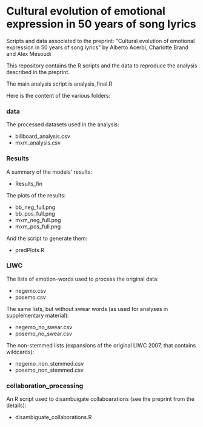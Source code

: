 # Cultural evolution of emotional expression in 50 years of song lyrics

Scripts and data associated to the preprint: "Cultural evolution of emotional expression in 50 years of song lyrics" by Alberto Acerbi, Charlotte Brand and Alex Mesoudi

This repository contains the R scripts and the data to reproduce the analysis described in the preprint. 

The main analysis script is analysis_final.R 

Here is the content of the various folders:

### data

The processed datasets used in the analysis:
* billboard_analysis.csv
* mxm_analysis.csv

### Results

A summary of the models' results:
* Results_fin

The plots of the results:
* bb_neg_full.png
* bb_pos_full.png
* mxm_neg_full.png
* mxm_pos_full.png

And the script to generate them:
* predPlots.R

### LIWC

The lists of emotion-words used to process the original data:
* negemo.csv
* posemo.csv

The same lists, but without swear words (as used for analyses in supplementary material):
* negemo_no_swear.csv
* posemo_no_swear.csv

The non-stemmed lists (expansions of the original LIWC 2007, that contains wildcards):
* negemo_non_stemmed.csv
* posemo_non_stemmed.csv

### collaboration_processing

An R script used to disambuigate collaboarations (see the preprint from the details):
* disambiguate_collaborations.R


